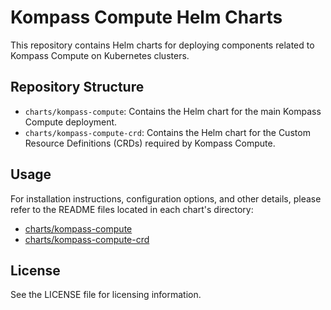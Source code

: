 # Kompass Compute Helm Charts

This repository contains Helm charts for deploying components related to Kompass Compute on Kubernetes clusters.

## Repository Structure

- `charts/kompass-compute`: Contains the Helm chart for the main Kompass Compute deployment.
- `charts/kompass-compute-crd`: Contains the Helm chart for the Custom Resource Definitions (CRDs) required by Kompass Compute.

## Usage

For installation instructions, configuration options, and other details, please refer to the README files located in each chart's directory:

- [charts/kompass-compute](charts/kompass-compute)
- [charts/kompass-compute-crd](charts/kompass-compute-crd)

## License

See the LICENSE file for licensing information.
